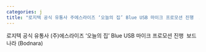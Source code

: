 ```yaml
---
categories: j
title: "로지텍 공식 유통사 주에스라이즈 ‘오늘의 집’ Blue USB 마이크 프로모션 진행  보드나라 Bodnara"
---
```

로지텍 공식 유통사 (주)에스라이즈 ‘오늘의 집’ Blue USB 마이크 프로모션 진행&nbsp;&nbsp;보드나라 (Bodnara)